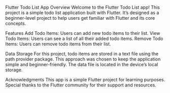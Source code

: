 Flutter Todo List App
Overview
Welcome to the Flutter Todo List app! This project is a simple todo list application built with Flutter. It’s designed as a beginner-level project to help users get familiar with Flutter and its core concepts.

Features
Add Todo Items: Users can add new todo items to their list.
View Todo Items: Users can see a list of all their added todo items.
Remove Todo Items: Users can remove todo items from their list.

Data Storage
For this project, todo items are stored in a text file using the path provider package. This approach was chosen to keep the application simple and beginner-friendly. The data file is located in the device’s local storage.

Acknowledgments
This app is a simple Flutter project for learning purposes. Special thanks to the Flutter community for their support and resources.

